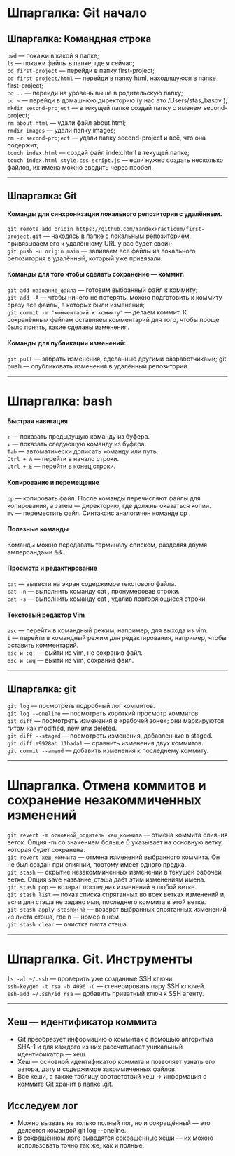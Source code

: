 # Шпаргалка: Git начало<br>
## Шпаргалка: Командная строка<br>
`pwd` — покажи в какой я папке;<br>
`ls` — покажи файлы в папке, где я сейчас;<br>
`cd first-project` — перейди в папку first-project;<br>
`cd first-project/html` — перейди в папку html, находящуюся в папке first-project;<br>
`cd ..` — перейди на уровень выше в родительскую папку;<br>
`cd ~` — перейди в домашнюю директорию (у нас это /Users/stas_basov );<br>
`mkdir second-project` — в текущей папке создай папку с именем second-project;<br>
`rm about.html` — удали файл about.html;<br>
`rmdir images` — удали папку images;<br>
`rm -r second-project` — удали папку second-project и всё, что она содержит;<br>
`touch index.html` — создай файл index.html в текущей папке;<br>
`touch index.html style.css script.js` — если нужно создать несколько файлов, их имена можно вводить через пробел.<br>

---

## Шпаргалка: Git<br>
#### Команды для синхронизации локального репозитория с удалённым.<br>
`git remote add origin https://github.com/YandexPracticum/first-project.git` — находясь в папке с локальным репозиторием, привязываем его к удалённому URL у вас будет свой);<br>
`git push -u origin main` — заливаем все файлы из локального репозитория в удалённый, который уже привязали.<br>
#### Команды для того чтобы сделать сохранение — коммит.<br>
`git add название_файла` — готовим выбранный файл к коммиту;<br>
`git add -A` — чтобы ничего не потерять, можно подготовить к коммиту сразу все файлы, в которых были изменения;<br>
`git commit -m "комментарий к коммиту"` — делаем коммит. К сохранённым файлам оставляем комментарий для того, чтобы проще было понять, какие сделаны изменения.<br>
#### Команды для публикации изменений:<br>
`git pull` — забрать изменения, сделанные другими разработчиками; git push — опубликовать изменения в удалённый репозиторий.<br>

---

# Шпаргалка: bash<br>
#### Быстрая навигация<br>
`↑` — показать предыдущую команду из буфера.<br>
`↓` — показать следующую команду из буфера.<br>
`Tab` — автоматически дописать команду или путь.<br>
`Ctrl + A` — перейти в начало строки.<br>
`Ctrl + E` — перейти в конец строки.<br>
#### Копирование и перемещение<br>
`cp` — копировать файл. После команды перечисляют файлы для копирования, а затем — директорию, где должны оказаться копии.<br>
`mv` — переместить файл. Синтаксис аналогичен команде cp .
#### Полезные команды<br>
Команды можно передавать терминалу списком, разделяя двумя амперсандами && .<br>
#### Просмотр и редактирование<br>
`cat` — вывести на экран содержимое текстового файла.<br>
`cat -n` — выполнить команду cat , пронумеровав строки.<br>
`cat -s` — выполнить команду cat , удалив повторяющиеся строки.<br>
#### Текстовый редактор Vim<br>
`esc` — перейти в командный режим, например, для выхода из vim.<br>
`i` — перейти в командный режим для редактирования, например, чтобы оставить комментарий.<br>
`esc и :q!` — выйти из vim, не сохранив файл.<br>
`esc и :wq` — выйти из vim, сохранив файл.<br>

---

## Шпаргалка: git<br>
`git log` — посмотреть подробный лог коммитов.<br>
`git log --oneline` — посмотреть короткий просмотр коммитов.<br>
`git diff` — посмотреть изменения в «рабочей зоне»; они маркируются гитом как modified, new или deleted.<br>
`git diff --staged` — посмотреть изменения, добавленные в staged.<br>
`git diff a9928ab 11bada1` — сравнить изменения двух коммитов.<br>
`git commit --amend` — добавить изменения к последнему коммиту.<br>

---

# Шпаргалка. Отмена коммитов и сохранение незакоммиченных изменений<br>
`git revert -m основной_родитель хеш_коммита` — отмена коммита слияния веток. Опция -m со значением больше 0 указывает на основную ветку, которая будет сохранена.<br>
`git revert хеш_коммита` — отмена изменений выбранного коммита. Он не был
создан при слиянии, поэтому имеет одного предка.<br>
`git stash` — скрытие незакоммиченных изменений в текущей рабочей ветке. Опция save название_стэша даёт этим изменениям имена.<br>
`git stash pop` — возврат последних изменений в любой ветке.<br>
`git stash list` — показ списка спрятанных во всех ветках изменений и, если для стэша не задано имя, последнего коммита в этой ветке.<br>
`git stash apply stash@{n}` — возврат выбранных спрятанных изменений из листа стэша, где n — номер в нём.<br>
`git stash clear` — очистка листа стеша.<br>

---

# Шпаргалка. Git. Инструменты<br>
`ls -al ~/.ssh` — проверить уже созданные SSH ключи.<br>
`ssh-keygen -t rsa -b 4096 -C` — сгенерировать пару SSH ключей.<br>
`ssh-add ~/.ssh/id_rsa` — добавить приватный ключ к SSH агенту.<br>

---

## Хеш — идентификатор коммита
- Git преобразует информацию о коммитах с помощью алгоритма SHA-1 и для каждого из них рассчитывает уникальный идентификатор — хеш.
- Хеш — основной идентификатор коммита и позволяет узнать его автора, дату и содержимое закоммиченных файлов.
- Все хеши, а также таблицу соответствий хеш → информация о коммите Git хранит в папке .git.

## Исследуем лог
- Можно вызвать не только полный лог, но и сокращённый — это делается командой git log --oneline.
- В сокращённом логе выводятся сокращённые хеши — их можно использовать точно так же, как и полные.

